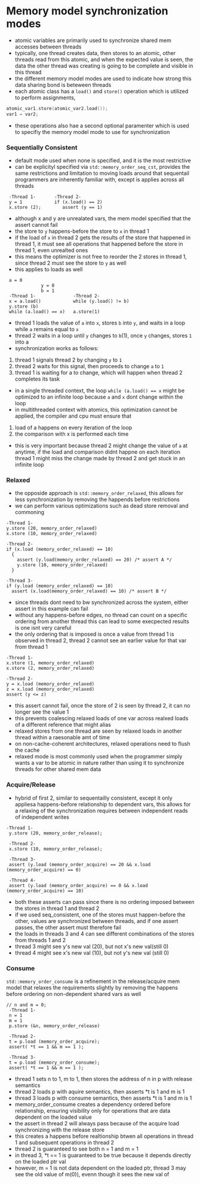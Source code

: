 # Memory model synchronization modes 

- atomic variables are primarily used to synchronize shared mem accesses between threads
- typically, one thread creates data, then stores to an atomic, other threads read from this atomic, and when the expected value is seen, the data the other thread was creating 
is going to be complete and visible in this thread
- the different memory model modes are used to indicate how strong this data sharing bond is beteween threads 
- each atomic class has a `load()` and `store()` operation which is utilized to perform assignments,  
```c++ 
atomic_var1.store(atomic_var2.load()); 
var1 = var2; 
```
- these operations also hae a second optional paramenter which is used to specifiy the memory model mode to use for synchronization 

### Sequentially Consistent 
- default mode used when none is specified, and it is the most restrictive 
- can be explicityl specified via `std::memory_order_seq_cst`, provides the same restrictions and limitation to moving loads around that sequentail programmers are inherently familiar with, except is applies across all threads 
```
 -Thread 1-       -Thread 2-
 y = 1            if (x.load() == 2)
 x.store (2);        assert (y == 1)
```
- although x and y are unrealated vars, the mem model specified that the assert cannot fail 
- the store to `y` happens-before the store to `x` in thread 1 
- if the load of `x` in thread 2 gets the results of the store that happened in thread 1, 
it must see all operations that happened before the store in thread 1, even unrealted ones 
- this means the optimizer is not free to reorder the 2 stores in thread 1, since thread 2 must see the store to `y` as well 
- this applies to loads as well 
```
 a = 0
             y = 0
             b = 1
 -Thread 1-              -Thread 2-
 x = a.load()            while (y.load() != b)
 y.store (b)                
 while (a.load() == x)   a.store(1)
 ```
- thread 1 loads the value of `a` into `x`, stores `b` into `y`, and waits in a loop while `a` remains equal to `x`
- thread 2 waits in a loop until `y` changes to `b`(1), once `y` changes, stores `1` into a 
- synchronization works as follows: 
1) thread 1 signals thread 2 by changing `y` to `1` 
2) thread 2 waits for this signal, then proceeds to change `a` to `1` 
3) thread 1 is waiting for a to change, which will happen when thread 2 completes its task
- in a single threaded context, the loop `while (a.load() == x` might be optimized to an infinite loop because `a` and `x` dont change within the loop
- in multithreaded context with atomics, this optimization cannot be applied, the compiler and cpu must ensure that 
1) load of a happens on every iteration of the loop 
2) the comparison with x is performed each time  
- this is very important because thread 2 might change the value of `a` at anytime, if the load and comparison didnt happne on each iteration
thread 1 might miss the change made by thread 2 and get stuck in an infinite loop

### Relaxed 
- the opposide approach is `std::memory_order_relaxed`, this allows for less synchronization by removing the happends before restrictions 
- we can perform various optimizations such as dead store removal and commoning 
```
-Thread 1-
y.store (20, memory_order_relaxed)
x.store (10, memory_order_relaxed)

-Thread 2-
if (x.load (memory_order_relaxed) == 10)
  {
    assert (y.load(memory_order_relaxed) == 20) /* assert A */
    y.store (10, memory_order_relaxed)
  }

-Thread 3-
if (y.load (memory_order_relaxed) == 10)
  assert (x.load(memory_order_relaxed) == 10) /* assert B */
```
- since threads dont need to bw synchronized across the system, either assert in this example can fail
- without any happens-before edges, no thread can count on a specific ordering from another thread this can lead to some execpected results is one isnt very careful
- the only ordering that is imposed is once a value from thread 1 is observed in thread 2, thread 2 cannot see an earlier value for that var from thread 1 
```
-Thread 1-
x.store (1, memory_order_relaxed)
x.store (2, memory_order_relaxed)

-Thread 2-
y = x.load (memory_order_relaxed)
z = x.load (memory_order_relaxed)
assert (y <= z)
```
- this assert cannot fail, once the store of 2 is seen by thread 2, it can no longer see the value 1 
- this prevents coalescing relaxed loads of one var across realxed loads of a different reference that might alias 
- relaxed stores from one thread are seen by relaxed loads in another thread within a raesonable amt of time 
- on non-cache-coherent architectures, relaxed operations need to flush the cache 
- relaxed mode is most commonly used when the programmer simply wants a var to be atomic in nature rather than using it to synchronize threads for other shared mem data 

### Acquire/Release 
- hybrid of first 2, similar to sequentailly consistent, except it only appliesa happens-before relationship to dependent vars, this allows for a relaxing of the synchronization requires between independent reads of independent writes 
```
-Thread 1-
 y.store (20, memory_order_release);

 -Thread 2-
 x.store (10, memory_order_release);

 -Thread 3-
 assert (y.load (memory_order_acquire) == 20 && x.load (memory_order_acquire) == 0)

 -Thread 4-
 assert (y.load (memory_order_acquire) == 0 && x.load (memory_order_acquire) == 10)
```
- both these asserts can pass since there is no ordering imposed between the stores in thread 1 and thread 2 
- if we used seq_consistent, one of the stores must happen-before the other, values are synchronized between threads, and if one assert passes, the other assert must therefore fail 
- the loads in threads 3 and 4 can see different combinations of the stores from threads 1 and 2 
- thread 3 might see y's new val (20), but not x's new val(still 0)
- thread 4 might see x's new val (10), but not y's new val (still 0)

### Consume 
`std::memory_order_consume` is a refinement in the release/acquire mem model that relaxes the requirements slightly by removing the happens before ordering on non-dependent shared vars as well 
```
// n and m = 0; 
 -Thread 1-
 n = 1
 m = 1
 p.store (&n, memory_order_release)

 -Thread 2-
 t = p.load (memory_order_acquire);
 assert( *t == 1 && m == 1 );

 -Thread 3-
 t = p.load (memory_order_consume);
 assert( *t == 1 && m == 1 );
```
- thread 1 sets n to 1, m to 1, then stores the address of n in p with release semantics 
- thread 2 loads p with aquire semantics, then asserts *t is 1 and m is 1 
- thread 3 loads p with consume semantics, then asserts *t is 1 and m is 1 
- memory_order_consume creates a dependency ordered before relationship, ensuring visibility only for operations that are data dependent on the loaded value 
- the assert in thread 2 will always pass because of the acquire load synchronizing with the release store 
- this creates a happens before realtionship btwen all operations in thread 1 and subsequent operations in thread 2 
- thread 2 is guaranteed to see both n = 1 and m = 1 
- in thread 3, *t == 1 is guaranteed to be true because it depends directly on the loaded ptr val 
- however, m = 1 is not data dependent on the loaded ptr, thread 3 may see the old value of m(0)), evenn though it sees the new val of  

